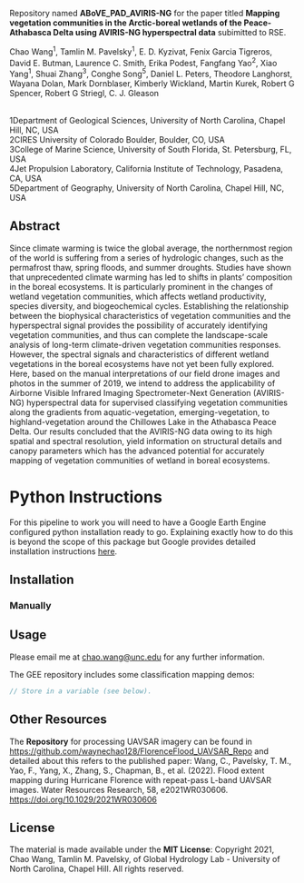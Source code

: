 Repository named **ABoVE_PAD_AVIRIS-NG** for the paper titled **Mapping vegetation communities in the Arctic-boreal wetlands of the Peace-Athabasca Delta using AVIRIS-NG hyperspectral data** subimitted to RSE.

Chao Wang<sup>1</sup>, Tamlin M. Pavelsky<sup>1</sup>, E. D. Kyzivat, Fenix Garcia Tigreros, David E. Butman, Laurence C. Smith, Erika Podest, Fangfang Yao<sup>2</sup>, Xiao Yang<sup>1</sup>, Shuai Zhang<sup>3</sup>, Conghe Song<sup>5</sup>, Daniel L. Peters, Theodore Langhorst, Wayana Dolan, Mark Dornblaser, Kimberly Wickland, Martin Kurek, Robert G Spencer, Robert G Striegl, C. J. Gleason

</br>1Department of Geological Sciences, University of North Carolina, Chapel Hill, NC, USA
</br>2CIRES University of Colorado Boulder, Boulder, CO, USA
</br>3College of Marine Science, University of South Florida, St. Petersburg, FL, USA 
</br>4Jet Propulsion Laboratory, California Institute of Technology, Pasadena, CA, USA
</br>5Department of Geography, University of North Carolina, Chapel Hill, NC, USA


## Abstract
Since climate warming is twice the global average, the northernmost region of the world is suffering from a series of hydrologic changes, such as the permafrost thaw, spring floods, and summer droughts. Studies have shown that unprecedented climate warming has led to shifts in plants’ composition in the boreal ecosystems. It is particularly prominent in the changes of wetland vegetation communities, which affects wetland productivity, species diversity, and biogeochemical cycles. Establishing the relationship between the biophysical characteristics of vegetation communities and the hyperspectral signal provides the possibility of accurately identifying vegetation communities, and thus can complete the landscape-scale analysis of long-term climate-driven vegetation communities responses. However, the spectral signals and characteristics of different wetland vegetations in the boreal ecosystems have not yet been fully explored. Here, based on the manual interpretations of our field drone images and photos in the summer of 2019, we intend to address the applicability of Airborne Visible Infrared Imaging Spectrometer-Next Generation (AVIRIS-NG) hyperspectral data for supervised classifying vegetation communities along the gradients from aquatic-vegetation, emerging-vegetation, to highland-vegetation around the Chillowes Lake in the Athabasca Peace Delta. Our results concluded that the AVIRIS-NG data owing to its high spatial and spectral resolution, yield information on structural details and canopy parameters which has the advanced potential for accurately mapping of vegetation communities of wetland in boreal ecosystems.



# Python Instructions
For this pipeline to work you will need to have a Google Earth Engine configured python installation ready to go. Explaining exactly how to do this is beyond the scope of this package but Google provides detailed installation instructions [here](https://developers.google.com/earth-engine/python_install).

## Installation

### Manually



## Usage
Please email me at chao.wang@unc.edu for any further information.

The GEE repository includes some classification mapping demos:
```javascript
// Store in a variable (see below).

```

## Other Resources
The **Repository** for processing UAVSAR imagery can be found in
https://github.com/waynechao128/FlorenceFlood_UAVSAR_Repo
and detailed about this refers to the published paper: Wang, C., Pavelsky, T. M., Yao, F., Yang, X., Zhang, S., Chapman, B., et al. (2022). Flood extent mapping during Hurricane Florence with repeat-pass L-band UAVSAR images. Water Resources Research, 58, e2021WR030606. https://doi.org/10.1029/2021WR030606


## License
The material is made available under the **MIT License**: Copyright 2021, Chao Wang, Tamlin M. Pavelsky, of Global Hydrology Lab - University of North Carolina, Chapel Hill.
All rights reserved.
